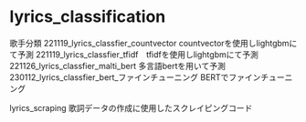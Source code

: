 # lyrics_classification

歌手分類
221119_lyrics_classfier_countvector countvectorを使用しlightgbmにて予測
221119_lyrics_classfier_tfidf　tfidfを使用しlightgbmにて予測
221126_lyrics_classfier_malti_bert 多言語bertを用いて予測
230112_lyrics_classfier_bert_ファインチューニング BERTでファインチューニング

lyrics_scraping 歌詞データの作成に使用したスクレイピングコード
